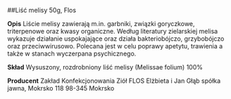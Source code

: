 ##Liść melisy 50g, Flos

**Opis** Liście melisy zawierają m.in. garbniki, związki goryczkowe, triterpenowe oraz kwasy organiczne. Według literatury zielarskiej melisa wykazuje działanie uspokajające oraz działa bakteriobójczo, grzybobójczo oraz przeciwwirusowo. Polecana jest w celu poprawy apetytu, trawienia a także w stanach wyczerpana psychicznego.

**Skład** Wysuszony, rozdrobniony liść melisy (Melissae folium) 100%

**Producent** Zakład Konfekcjonowania Ziół FLOS Elżbieta i Jan Głąb spółka jawna, Mokrsko 118 98-345 Mokrsko
